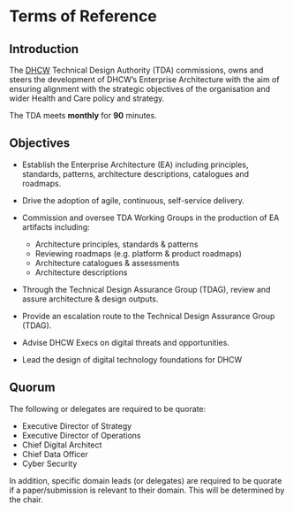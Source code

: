 # Terms of Reference

## Introduction

The [DHCW](https://https://dhcw.nhs.wales/) Technical Design Authority (TDA)
commissions, owns and steers the development of DHCW’s Enterprise Architecture
with the aim of ensuring alignment with the strategic objectives of the
organisation and wider Health and Care policy and strategy.

The TDA meets **monthly** for **90** minutes.

## Objectives

* Establish the Enterprise Architecture (EA) including principles, standards,
patterns, architecture descriptions, catalogues and roadmaps.
* Drive the adoption of agile, continuous, self-service delivery.
* Commission and oversee TDA Working Groups in the production of EA artifacts
including:

  * Architecture principles, standards & patterns
  * Reviewing roadmaps (e.g. platform & product roadmaps)
  * Architecture catalogues & assessments
  * Architecture descriptions

* Through the Technical Design Assurance Group (TDAG), review and assure
architecture & design outputs.
* Provide an escalation route to the Technical Design Assurance Group (TDAG).
* Advise DHCW Execs on digital threats and opportunities.
* Lead the design of digital technology foundations for DHCW

## Quorum

The following or delegates are required to be quorate:

* Executive Director of Strategy
* Executive Director of Operations
* Chief Digital Architect
* Chief Data Officer
* Cyber Security

In addition, specific domain leads (or delegates) are required to be quorate if
a paper/submission is relevant to their domain. This will be determined by the
chair.
